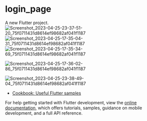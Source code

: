 # login_page

A new Flutter project.![Screenshot_2023-04-25-23-37-51-20_75f0711431d8614ef98682af041f1187](https://user-images.githubusercontent.com/89205025/234365445-a49b01d4-ed11-4915-a04b-d9417018fd49.jpg)![Screenshot_2023-04-25-17-35-04-31_75f0711431d8614ef98682af041f1187](https://user-images.githubusercontent.com/89205025/234366154-03efa7ea-739f-49ba-b31c-4794f8e98f95.jpg)
![Screenshot_2023-04-25-17-35-34-69_75f0711431d8614ef98682af041f1187](https://user-images.githubusercontent.com/89205025/234366218-a4f35660-c46d-483d-aaa5-94b2ee52853f.jpg)

![Screenshot_2023-04-25-17-36-02-86_75f0711431d8614ef98682af041f1187](https://user-images.githubusercontent.com/89205025/234366323-75951854-65d1-4da0-8c19-590a56bf6c8b.jpg)

![Screenshot_2023-04-25-23-38-49-04_75f0711431d8614ef98682af041f1187](https://user-images.githubusercontent.com/89205025/234366371-5393759d-1b8c-46e4-972c-b598e15e3025.jpg)

- [Cookbook: Useful Flutter samples](https://docs.flutter.dev/cookbook)

For help getting started with Flutter development, view the
[online documentation](https://docs.flutter.dev/), which offers tutorials,
samples, guidance on mobile development, and a full API reference.

